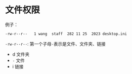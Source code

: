 # 文件权限

例子：
```bash
-rw-r--r--   1 wang  staff  282 11 25  2023 desktop.ini
```
`-rw-r--r--`: 第一个子母`-`表示是文件、文件夹、链接  
- d 文件夹  
- `-` 文件  
- i 链接